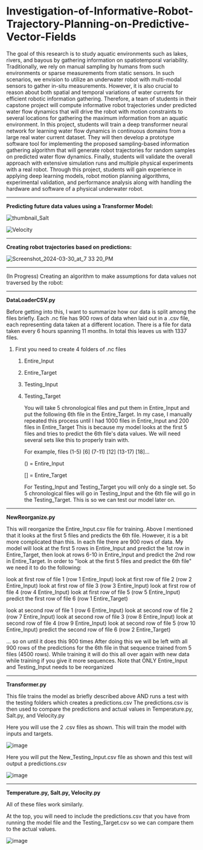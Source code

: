 # Investigation-of-Informative-Robot-Trajectory-Planning-on-Predictive-Vector-Fields
The goal of this research is to study aquatic environments such as lakes, rivers, and bayous by gathering information on spatiotemporal variability. Traditionally, we rely on manual sampling by humans from such environments or sparse measurements from static sensors. In such scenarios, we envision to utilize an underwater robot
with multi-modal sensors to gather in-situ measurements. However, it is also crucial to reason about both spatial and temporal variations of water currents for efficient robotic information gathering. Therefore, a team of students in their capstone project will compute informative robot trajectories under predicted water flow dynamics that will drive the robot with motion constraints to several locations for gathering the maximum information from an aquatic environment. In this project,
students will train a deep transformer neural network for learning water flow dynamics in continuous domains from a large real water current dataset. They will then develop a prototype software tool for implementing the proposed sampling-based information gathering algorithm that will generate robot trajectories for random samples on predicted water flow dynamics. Finally, students will validate the overall approach with extensive simulation runs and multiple physical experiments with a real robot. Through this project, students will gain experience in applying deep learning models, robot motion planning algorithms, experimental validation, and performance analysis along with handling the hardware and software of a physical underwater robot.

--------------------------------

**Predicting future data values using a Transformer Model:**

![thumbnail_Salt](https://github.com/Isaiahensley/Investigation-of-Informative-Robot-Trajectory-Planning-on-Predictive-Vector-Fields/assets/143129356/7ca93f91-5d33-4d95-bebc-f900508f2b7f)

![Velocity](https://github.com/Isaiahensley/Investigation-of-Informative-Robot-Trajectory-Planning-on-Predictive-Vector-Fields/assets/143129356/6260bdf8-c909-4872-981b-ca0e31fef673)

--------------------------------

**Creating robot trajectories based on predictions:**

![Screenshot_2024-03-30_at_7 33 20_PM](https://github.com/Isaiahensley/Investigation-of-Informative-Robot-Trajectory-Planning-on-Predictive-Vector-Fields/assets/143129356/666f9f16-8dab-445c-9dfb-9d9c18dfe82d)

--------------------------------

(In Progress) Creating an algorithm to make assumptions for data values not traversed by the robot:


-------------------------------
**DataLoaderCSV.py**

Before getting into this, I want to summarize how our data is split among the files briefly. Each .nc file has 900 rows of data when laid out in a .csv file, each representing data taken at a different location. There is a file for data taken every 6 hours spanning 11 months. In total this leaves us with 1337 files.
1) First you need to create 4 folders of .nc files
   1) Entire_Input
   2) Entire_Target
   3) Testing_Input
   4) Testing_Target

      You will take 5 chronological files and put them in Entire_Input and put the following 6th file in the Entire_Target. In my case, I manually repeated this process until I had 1000 files in Entire_Input and 200 files in Entire_Target
      This is because my model looks at the first 5 files and tries to predict the 6th file's data values. We will need several sets like this to properly train with.
  
      
      For example, files (1-5) [6] (7-11) [12] (13-17) [18]...
      
      () = Entire_Input
      
      [] = Entire_Target
      

      For Testing_Input and Testing_Target you will only do a single set. So 5 chronological files will go in Testing_Input and the 6th file will go in the Testing_Target. This is so we can test our model later on.

--------------------------------
**NewReorganize.py**

This will reorganize the Entire_Input.csv file for training. Above I mentioned that it looks at the first 5 files and predicts the 6th file. However, it is a bit more complicated than this. 
In each file there are 900 rows of data. My model will look at the first 5 rows in Entire_Input and predict the 1st row in Entire_Target, then look at rows 6-10 in Entire_Input and predict the 2nd row in Entire_Target. In order to "look at the first 5 files and predict the 6th file" we need it to do the following:

look at first row of file 1 (row 1 Entire_Input)
look at first row of file 2 (row 2 Entire_Input)
look at first row of file 3 (row 3 Entire_Input)
look at first row of file 4 (row 4 Entire_Input)
look at first row of file 5 (row 5 Entire_Input)
predict the first row of file 6 (row 1 Entire_Target)

look at second row of file 1 (row 6 Entire_Input)
look at second row of file 2 (row 7 Entire_Input)
look at second row of file 3 (row 8 Entire_Input)
look at second row of file 4 (row 9 Entire_Input)
look at second row of file 5 (row 10 Entire_Input)
predict the second row of file 6 (row 2 Entire_Target)

... so on until it does this 900 times
After doing this we will be left with all 900 rows of the predictions for the 6th file in that sequence trained from 5 files (4500 rows).
While training it will do this all over again with new data while training if you give it more sequences.
Note that ONLY Entire_Input and Testing_Input needs to be reorganized

--------------------------------
**Transformer.py**

This file trains the model as briefly described above AND runs a test with the testing folders which creates a predictions.csv
The predictions.csv is then used to compare the predictions and actual values in Temperature.py, Salt.py, and Velocity.py

Here you will use the 2 .csv files as shown. This will train the model with inputs and targets.

![image](https://github.com/Isaiahensley/Investigation-of-Informative-Robot-Trajectory-Planning-on-Predictive-Vector-Fields/assets/143129356/1228c0d3-18a3-4b38-baa0-c083a05915fc)

Here you will put the New_Testing_Input.csv file as shown and this test will output a predictions.csv

![image](https://github.com/Isaiahensley/Investigation-of-Informative-Robot-Trajectory-Planning-on-Predictive-Vector-Fields/assets/143129356/80a9a898-f05f-4e3b-9ca3-348e02f8e375)

--------------------------------
**Temperature.py, Salt.py, Velocity.py**

All of these files work similarly. 

At the top, you will need to include the predictions.csv that you have from running the model file and the Testing_Target.csv so we can compare them to the actual values.

![image](https://github.com/Isaiahensley/Investigation-of-Informative-Robot-Trajectory-Planning-on-Predictive-Vector-Fields/assets/143129356/18d2478f-76e1-4811-b0d0-8ed9d9ec5a46)
